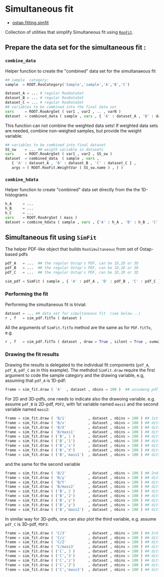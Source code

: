 # Simultaneous fit 

* [ostap.fitting.simfit](SIMFIT.md)

Collection of utilities that simplify Simultaneous fit using [`RooFit`](https://root.cern.ch/roofit).

## Prepare the data set for the simultaneous fit :

### `combine_data` 

Helper function to create the "combined" data set for the simultanaeous fit 
```python
## sample  category:
sample  = ROOT.RooCategory('Sample','sample','A','B','C')

dataset_A = ... # regular RooDataSet
dataset_B = ... # regular RooDataSet
dataset_C = ... # regular RooDataSet
## variables to be combined into the final data set
vars     = ROOT.RooArgSet ( var1 , var2 , .. , varN )
dataset  = combined_data ( sample , vars , { 'A' : dataset_A , 'B' : dataset_B , 'C' : dataset_C } ) 
```

This function can not combine the weighted data sets!  If weighted data sets are needed, combine non-weighed samples,  but provide the weight variable:
```python
## variables to be combined into final dataset
SS_sw    = ... ## weigth variable in datasets 
vars     = ROOT.RooArgSet ( var1 , var2 , SS_sw )
dataset  = combined_data  ( sample , vars , 
   { 'A' : dataset_A , 'B' : dataset_B , 'C' : dataset_C } , 
   args = ( ROOT.RooFit.WeightVar ( SS_sw.name ) , ) )
```


### `combine_hdata` 

Helper function to create "combined" data set directly from the the 1D-histograms 
```python
h_A     = ...
h_B     = ...
h_C     = ...
vars    = ROOT.RooArgSet ( mass ) 
dataset = combine_hdata ( sample , vars , {'A' : h_A , 'B' : h_B , 'C' : h_C } )
```



## Simultaneous fit using `SimFit`  

The helper PDF-like object that builds `RooSimultaneous` from set of Ostap-based pdfs 
```python
pdf_A   = ...  ## the regular Ostap's PDF, can be 1D,2D or 3D 
pdf_B   = ...  ## the regular Ostap's PDF, can be 1D,2D or 3D 
pdf_C   = ...  ## the regular Ostap's PDF, can be 1D,2D or 3D 

sim_pdf = SimFit ( sample , { 'A' : pdf_A , 'B' : pdf_B , 'C' : pdf_C } , name = 'Sim' )                     
```
### Performing the fit 

Performing the simultaneous fit is trivial:
```python
dataset = ... ## data set for simultaneous fit  (see below...)
r , f   = sim_pdf.fitTo ( dataset ) 
```
All the arguments of `SimFit.fitTo` method are the same as for `PDF.fitTo`, e.g.
```python
r , f   = sim_pdf.fitTo ( dataset , draw = True , silent = True , sumw2 = True , ....) 
```
 
### Drawing the fit results 

Drawing the results is delegated to the individual fit components (`pdf_A`, `pdf_B`, `pdf_C` as in this example). The methdod `SimFit.draw` require the  first argument to code the  sample category and the drawing variable, e.g, assuming that `pdf_A` is 1D-pdf:  
```python
frame = sim_fit.draw ( 'A'  , dataset , nbins = 100 )  ## assumong pdf_A is 1D-pdf
```
For 2D and 3D-pdfs, one needs to indicate also the drawoing variable. 
e.g. assume `pdf_B` is 2D-pdf, `PDF2`,
 with  1st variable named `mass1` and the second variable 
named `mass2`: 
```python
frame = sim_fit.draw ( 'B/1'          , dataset , nbins = 100 ) ## 1st variable of 2D-pdf 
frame = sim_fit.draw ( 'B/x'          , dataset , nbins = 100 ) ## ditto 
frame = sim_fit.draw ( 'B/X'          , dataset , nbins = 100 ) ## ditto 
frame = sim_fit.draw ( 'B/mass1'      , dataset , nbins = 100 ) ## ditto
frame = sim_fit.draw ( ('B', 1 )      , dataset , nbins = 100 ) ## ditto
frame = sim_fit.draw ( ('B','1')      , dataset , nbins = 100 ) ## ditto
frame = sim_fit.draw ( ('B','x')      , dataset , nbins = 100 ) ## ditto 
frame = sim_fit.draw ( ('B','X')      , dataset , nbins = 100 ) ## ditto
frame = sim_fit.draw ( ('B','mass1')  , dataset , nbins = 100 ) ## ditto 
```
and the same for the second variable 
```python
frame = sim_fit.draw ( 'B/2'          , dataset , nbins = 100 ) ## 2nd variable of 2D-pdf 
frame = sim_fit.draw ( 'B/y'          , dataset , nbins = 100 ) ## ditto 
frame = sim_fit.draw ( 'B/Y'          , dataset , nbins = 100 ) ## ditto 
frame = sim_fit.draw ( 'B/mass2'      , dataset , nbins = 100 ) ## ditto
frame = sim_fit.draw ( ('B', 2 )      , dataset , nbins = 100 ) ## ditto
frame = sim_fit.draw ( ('B','2')      , dataset , nbins = 100 ) ## ditto
frame = sim_fit.draw ( ('B','y')      , dataset , nbins = 100 ) ## ditto 
frame = sim_fit.draw ( ('B','y')      , dataset , nbins = 100 ) ## ditto
frame = sim_fit.draw ( ('B','mass2')  , dataset , nbins = 100 ) ## ditto 
```
In similar way  for 3D-pdfs, one can also plot the third variable, 
e.g. assume `pdf_C` is 3D-pdf, `PDF3`:
```python
frame = sim_fit.draw ( 'C/3'          , dataset , nbins = 100 ) ## 3rd variable of 3D-pdf
frame = sim_fit.draw ( 'C/z'          , dataset , nbins = 100 ) ## ditto 
frame = sim_fit.draw ( 'C/Z'          , dataset , nbins = 100 ) ## ditto 
frame = sim_fit.draw ( 'C/mass3'      , dataset , nbins = 100 ) ## ditto
frame = sim_fit.draw ( ('C', 3 )      , dataset , nbins = 100 ) ## ditto
frame = sim_fit.draw ( ('C','3')      , dataset , nbins = 100 ) ## ditto
frame = sim_fit.draw ( ('C','z')      , dataset , nbins = 100 ) ## ditto 
frame = sim_fit.draw ( ('C','Z')      , dataset , nbins = 100 ) ## ditto
frame = sim_fit.draw ( ('C','mass3')  , dataset , nbins = 100 ) ## ditto 
```

